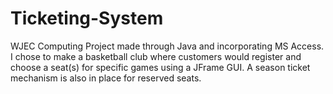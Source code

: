 # Ticketing-System
WJEC Computing Project made through Java and incorporating MS Access. I chose to make a basketball club where customers would register and choose a seat(s) for specific games using a JFrame GUI. A season ticket mechanism is also in place for reserved seats.

